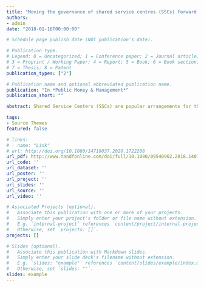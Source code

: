 ```yaml
---
title: "Moving the governance of shared service centres (SSCs) forward: juxtaposing agency theory and stewardship theory"
authors:
- admin
date: "2018-01-16T00:00:00"

# Schedule page publish date (NOT publication's date).

# Publication type.
# Legend: 0 = Uncategorized; 1 = Conference paper; 2 = Journal article;
# 3 = Preprint / Working Paper; 4 = Report; 5 = Book; 6 = Book section;
# 7 = Thesis; 8 = Patent
publication_types: ["2"]

# Publication name and optional abbreviated publication name.
publication: "In *Public Money & Management*"
publication_short: ""

abstract: Shared Service Centers (SSCs) are popular arrangements for the delivery of support services. However, no-one has systematically analysed how conventional ideas on how to govern SSCs have been introduced in governments. This paper explores the governance of SSCs by juxtaposing agency and stewardship governance prescriptions, and by relating them to empirical examples. More research is needed on the conditions under which different governance methods work.

tags:
- Source Themes
featured: false

# links:
# - name: "Link"
# url: http://doi.org/10.1080/14719037.2020.1722208
url_pdf: http://www.tandfonline.com/doi/full/10.1080/09540962.2018.1407135
url_code: ''
url_dataset: ''
url_poster: ''
url_project: ''
url_slides: ''
url_source: ''
url_video: ''

# Associated Projects (optional).
#   Associate this publication with one or more of your projects.
#   Simply enter your project's folder or file name without extension.
#   E.g. `internal-project` references `content/project/internal-project/index.md`.
#   Otherwise, set `projects: []`.
projects: []

# Slides (optional).
#   Associate this publication with Markdown slides.
#   Simply enter your slide deck's filename without extension.
#   E.g. `slides: "example"` references `content/slides/example/index.md`.
#   Otherwise, set `slides: ""`.
slides: example
---
```



